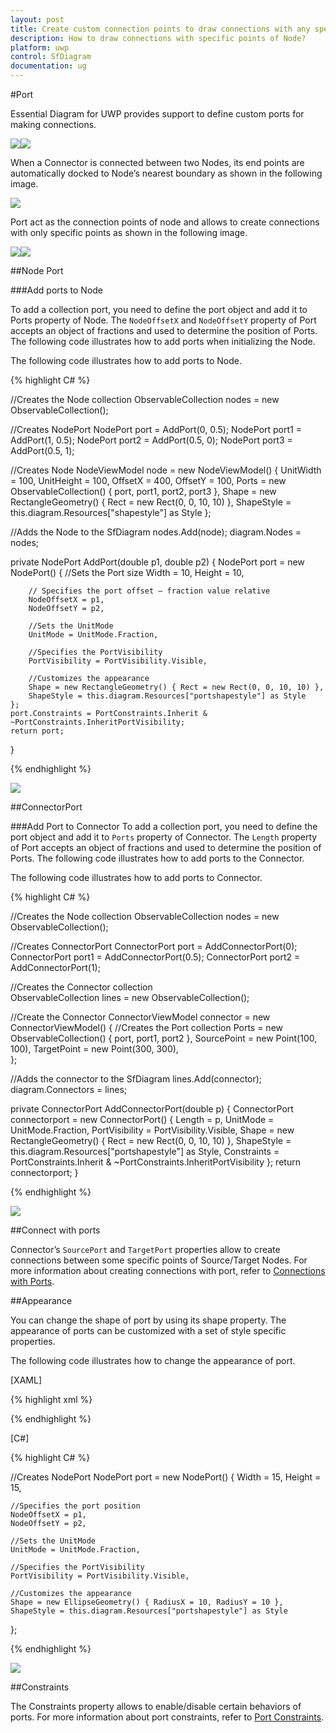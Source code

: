 ```yaml
---
layout: post
title: Create custom connection points to draw connections with any specific point of Node.
description: How to draw connections with specific points of Node?
platform: uwp
control: SfDiagram
documentation: ug
---
```


#Port

Essential Diagram for UWP provides support to define custom ports for making connections.

![](Port_images/Port_img1.jpeg)![](Port_images/Port_img2.jpeg)

When a Connector is connected between two Nodes, its end points are automatically docked to Node’s nearest boundary as shown in the following image.

![](Port_images/Port_img3.jpeg)

Port act as the connection points of node and allows to create connections with only specific points as shown in the following image.

![](Port_images/Port_img4.jpeg)![](Port_images/Port_img5.jpeg)

##Node Port

###Add ports to Node

To add a collection port, you need to define the port object and add it to Ports property of Node. The `NodeOffsetX` and `NodeOffsetY` property of Port accepts an object of fractions and used to determine the position of Ports. The following code illustrates how to add ports when initializing the Node.

The following code illustrates how to add ports to Node.

{% highlight C# %}

//Creates the Node collection
ObservableCollection<NodeViewModel> nodes = new ObservableCollection<NodeViewModel>();

//Creates NodePort
NodePort port = AddPort(0, 0.5);
NodePort port1 = AddPort(1, 0.5);
NodePort port2 = AddPort(0.5, 0);
NodePort port3 = AddPort(0.5, 1);

//Creates Node
NodeViewModel node = new NodeViewModel()
{
	UnitWidth = 100,
	UnitHeight = 100, 
	OffsetX = 400,
	OffsetY = 100,
	Ports = new ObservableCollection<NodePort>()
	{
		port,
		port1,
		port2,
		port3
	},
	Shape = new RectangleGeometry() { Rect = new Rect(0, 0, 10, 10) },
	ShapeStyle = this.diagram.Resources["shapestyle"] as Style
};

//Adds the Node to the SfDiagram
nodes.Add(node);
diagram.Nodes = nodes;

private NodePort AddPort(double p1, double p2)
{
	NodePort port = new NodePort()
	{
		//Sets the Port size
		Width = 10,
		Height = 10,
		
		// Specifies the port offset – fraction value relative
		NodeOffsetX = p1,
		NodeOffsetY = p2,
		
		//Sets the UnitMode
		UnitMode = UnitMode.Fraction,
		
		//Specifies the PortVisibility
		PortVisibility = PortVisibility.Visible,
		
		//Customizes the appearance
		Shape = new RectangleGeometry() { Rect = new Rect(0, 0, 10, 10) },
		ShapeStyle = this.diagram.Resources["portshapestyle"] as Style
	};
	port.Constraints = PortConstraints.Inherit & ~PortConstraints.InheritPortVisibility;
	return port;
}

{% endhighlight %}

![](Port_images/Port_img6.jpeg)

##ConnectorPort

###Add Port to Connector
To add a collection port, you need to define the port object and add it to `Ports` property of Connector. The `Length` property of Port accepts an object of fractions and used to determine the position of Ports. The following code illustrates how to add ports to the Connector.

The following code illustrates how to add ports to Connector.

{% highlight C# %}

//Creates the Node collection
ObservableCollection<NodeViewModel> nodes = new ObservableCollection<NodeViewModel>();

//Creates ConnectorPort
ConnectorPort port = AddConnectorPort(0);
ConnectorPort port1 = AddConnectorPort(0.5);
ConnectorPort port2 = AddConnectorPort(1);
        
//Creates the Connector collection	  		
ObservableCollection<ConnectorViewModel> lines = new ObservableCollection<ConnectorViewModel>();

//Create the Connector
ConnectorViewModel connector = new ConnectorViewModel()
{
	//Creates the Port collection
	Ports = new ObservableCollection<ConnectorPort>()
	{
       	port,
              port1,
              port2
       },
       SourcePoint = new Point(100, 100),
       TargetPoint = new Point(300, 300),               
};

//Adds the connector to the SfDiagram
lines.Add(connector);
diagram.Connectors = lines;

private ConnectorPort AddConnectorPort(double p)
{
	ConnectorPort connectorport = new ConnectorPort()
       {
       		  Length = p,
              UnitMode = UnitMode.Fraction,
              PortVisibility = PortVisibility.Visible,
              Shape = new RectangleGeometry() { Rect = new Rect(0, 0, 10, 10) },
              ShapeStyle = this.diagram.Resources["portshapestyle"] as Style,
              Constraints = PortConstraints.Inherit & ~PortConstraints.InheritPortVisibility
       };
       return connectorport;
}

{% endhighlight %}

![](Port_images/Port_img7.jpeg)

##Connect with ports

Connector’s `SourcePort` and `TargetPort` properties allow to create connections between some specific points of Source/Target Nodes. For more information about creating connections with port, refer to [Connections with Ports](/uwp/sfdiagram/Connector#Connections-with-Ports "Connections with Ports").

##Appearance

You can change the shape of port by using its shape property. The appearance of ports can be customized with a set of style specific properties.

The following code illustrates how to change the appearance of port.

[XAML]

{% highlight xml %}

<Style TargetType="Path" x:Key="shapestyle">
  <Setter Property="Fill" Value="DarkCyan"></Setter>
  <Setter Property="Stroke" Value="Black"></Setter>
  <Setter Property="StrokeThickness" Value="2"></Setter>
  <Setter Property="Stretch" Value="Fill"></Setter>
</Style>

{% endhighlight %}

[C#]

{% highlight C# %}

//Creates NodePort
NodePort port = new NodePort()
{
	Width = 15,
	Height = 15,
	
	//Specifies the port position
	NodeOffsetX = p1,
	NodeOffsetY = p2,
	
	//Sets the UnitMode
	UnitMode = UnitMode.Fraction,
	
	//Specifies the PortVisibility
	PortVisibility = PortVisibility.Visible,
	
	//Customizes the appearance
	Shape = new EllipseGeometry() { RadiusX = 10, RadiusY = 10 },
	ShapeStyle = this.diagram.Resources["portshapestyle"] as Style
};

{% endhighlight %}

![](Port_images/Port_img8.jpeg)

##Constraints

The Constraints property allows to enable/disable certain behaviors of ports. For more information about port constraints, refer to [Port Constraints](/uwp/sfdiagram/Constraints#PortConstraints "Port Constraints").